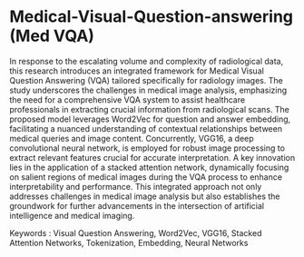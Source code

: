 # Medical-Visual-Question-answering (Med VQA)
In response to the escalating volume and complexity of radiological data, this research introduces an integrated framework for Medical Visual Question Answering (VQA) tailored specifically for radiology images. The study underscores the challenges in medical image analysis, emphasizing the need for a comprehensive VQA system to assist healthcare professionals in extracting crucial information from radiological scans. The proposed model leverages Word2Vec for question and answer embedding, facilitating a nuanced understanding of contextual relationships between medical queries and image content. Concurrently, VGG16, a deep convolutional neural network, is employed for robust image processing to extract relevant features crucial for accurate interpretation. A key innovation lies in the application of a stacked attention network, dynamically focusing on salient regions of medical images during the VQA process to enhance interpretability and performance. This integrated approach not only addresses challenges in medical image analysis but also establishes the groundwork for further advancements in the intersection of artificial intelligence and medical imaging.

Keywords : Visual Question Answering, Word2Vec, VGG16, Stacked Attention Networks, Tokenization, Embedding, Neural Networks
